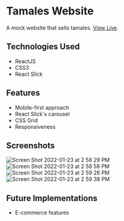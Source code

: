 # Tamales Website

A mock website that sells tamales. [View Live](https://tamales-web.netlify.app/).

## Technologies Used
- ReactJS
- CSS3
- React Slick

## Features
- Mobile-first approach
- React Slick's carousel
- CSS Grid
- Responsiveness

## Screenshots
![Screen Shot 2022-01-23 at 2 58 29 PM](https://user-images.githubusercontent.com/78451440/150701909-5bb8c3ea-0867-4b1b-a3ea-38d9ea55b885.png)
![Screen Shot 2022-01-23 at 2 58 58 PM](https://user-images.githubusercontent.com/78451440/150701912-433e6146-e5b9-4840-96b8-bdeec9ed26c8.png)
![Screen Shot 2022-01-23 at 2 59 26 PM](https://user-images.githubusercontent.com/78451440/150701915-35063be2-2789-4aeb-bd14-1c362c6ba2f0.png)
![Screen Shot 2022-01-23 at 2 59 38 PM](https://user-images.githubusercontent.com/78451440/150701919-a920b890-49a1-48f2-8bf1-a85f41d6d243.png)


## Future Implementations
- E-commerce features

